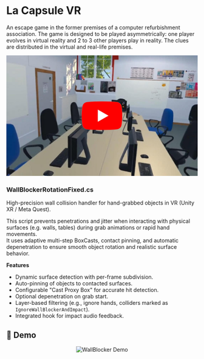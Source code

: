 # La Capsule VR
An escape game in the former premises of a computer refurbishment association. The game is designed to be played asymmetrically: one player evolves in virtual reality and 2 to 3 other players play in reality. The clues are distributed in the virtual and real-life premises.

<a href="https://youtube.com/shorts/rSXJu_0oGzc" target="_blank">
  <img src="Images/couverture-finale-capsuleVR.png" alt="La capsule VR Trailer">
</a>

### WallBlockerRotationFixed.cs
High-precision wall collision handler for hand-grabbed objects in VR (Unity XR / Meta Quest).

This script prevents penetrations and jitter when interacting with physical surfaces
(e.g. walls, tables) during grab animations or rapid hand movements.  
It uses adaptive multi-step BoxCasts, contact pinning, and automatic depenetration to ensure
smooth object rotation and realistic surface behavior.

**Features**
- Dynamic surface detection with per-frame subdivision.
- Auto-pinning of objects to contacted surfaces.
- Configurable "Cast Proxy Box" for accurate hit detection.
- Optional depenetration on grab start.
- Layer-based filtering (e.g., ignore hands, colliders marked as `IgnoreWallBlockerAndImpact`).
- Integrated hook for impact audio feedback.

## 🎥 Demo

<p align="center">
  <img src="Images/wallblocker.gif?raw=true" 
       alt="WallBlocker Demo" width="600">
</p>

